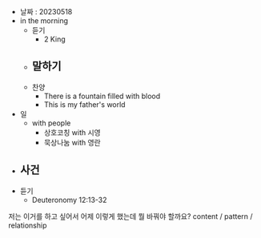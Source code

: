 - 날짜 : 20230518
- in the morning
	- 듣기
		- 2 King 
	- 말하기
		-  
	- 찬양
		- There is a fountain filled with blood
		- This is my father's world
- 일
	- with people
		- 상호코칭 with 시영
		- 묵상나눔 with 영란
- 사건
	- 
- 듣기
	- Deuteronomy  12:13-32



저는 이거를 하고 싶어서 어제 이렇게 했는데 뭘 바꿔야 할까요?
content / pattern / relationship